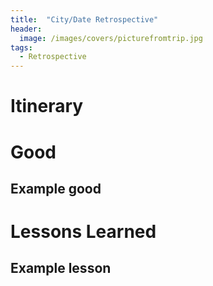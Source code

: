 ```yaml
---
title:  "City/Date Retrospective"
header:
  image: /images/covers/picturefromtrip.jpg
tags:
  - Retrospective
---
```


# Itinerary

# Good

## Example good

# Lessons Learned

## Example lesson
